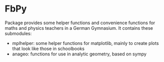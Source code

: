 # FbPy
Package provides some helper functions and convenience functions for maths and physics teachers in a German Gymnasium. It contains these submodules:
* mplhelper: some helper functions for matplotlib, mainly to create plots that look like those in schoolbooks
* anageo: functions for use in analytic geometry, based on sympy